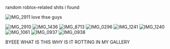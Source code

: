 random roblox-related shits i found
  
![IMG_2911](https://github.com/user-attachments/assets/8558d0e2-a869-4426-a152-bab086c1e3b6)
love thse guys

![IMG_2910](https://github.com/user-attachments/assets/cd21a722-cf71-46b6-91c6-4c5dfa0b1c31) ![IMG_1436](https://github.com/user-attachments/assets/a09a24fb-a8e5-464a-b6b1-cece54ba88f5) ![IMG_8713](https://github.com/user-attachments/assets/58fd343f-9b92-4302-846a-3d57303cb92a) ![IMG_0296](https://github.com/user-attachments/assets/2f0f65e6-dada-4212-9f51-77cb175137af) ![IMG_1241](https://github.com/user-attachments/assets/dc263563-3dd6-4903-98df-f8553665adb6) ![IMG_1240](https://github.com/user-attachments/assets/d999129b-d6b7-49d5-a797-eac9a4ae26c6) ![IMG_1061](https://github.com/user-attachments/assets/8c3236ce-98c6-4a70-95c5-42f500b925ec) ![IMG_0937](https://github.com/user-attachments/assets/82f57004-7257-4ae6-b89c-dd22d98c7026) ![IMG_0938](https://github.com/user-attachments/assets/08722b8f-7506-491c-967e-e00cc2b2fa84)



BYEEE WHAT IS THIS WHY IS IT ROTTING IN MY GALLERY

